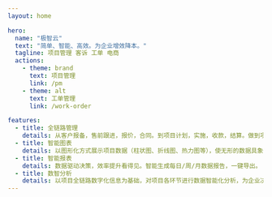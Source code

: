 ```yaml
---
layout: home

hero:
  name: "极智云"
  text: "简单、智能、高效。为企业增效降本。"
  tagline: 项目管理 客诉 工单 电商
  actions:
    - theme: brand
      text: 项目管理
      link: /pm
    - theme: alt
      text: 工单管理
      link: /work-order

features:
  - title: 全链路管理
    details: 从客户报备，售前跟进，报价，合同。到项目计划，实施，收款，结算。做到项目生命周期全链路数字化智能闭环管理。
  - title: 智能图表
    details: 以图形化方式展示项目数据（柱状图、折线图、热力图等），使无形的数据具象化，让数据会说话。
  - title: 智能报表
    details: 数据驱动决策，效率提升看得见。智能生成每日/周/月数据报告，一键导出。
  - title: 数智分析
    details: 以项目全链路数字化信息为基础，对项目各环节进行数据智能化分析，为企业决策提供科学依据，提升企业效率。
---
```


